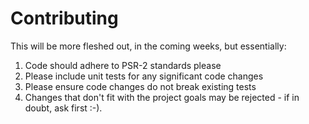 # Contributing

This will be more fleshed out, in the coming weeks, but essentially:

1. Code should adhere to PSR-2 standards please
2. Please include unit tests for any significant code changes
3. Please ensure code changes do not break existing tests
4. Changes that don't fit with the project goals may be rejected - if in doubt, ask first :-).